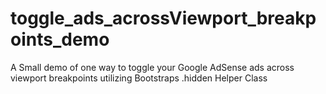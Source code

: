 # toggle_ads_acrossViewport_breakpoints_demo
A Small demo of one way to toggle your Google AdSense ads across viewport breakpoints utilizing Bootstraps .hidden Helper Class
